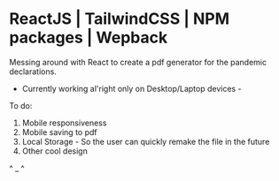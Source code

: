 # ReactJS | TailwindCSS | NPM packages | Wepback
Messing around with React to create a pdf generator for the pandemic declarations.

- Currently working al'right only on Desktop/Laptop devices -

To do:
1. Mobile responsiveness
2. Mobile saving to pdf
3. Local Storage - So the user can quickly remake the file in the future
4. Other cool design


^ _ ^
